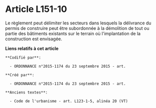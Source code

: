 # Article L151-10

Le règlement peut délimiter les secteurs dans lesquels la délivrance du permis de construire peut être subordonnée à la
démolition de tout ou partie des bâtiments existants sur le terrain où l'implantation de la construction est envisagée.

**Liens relatifs à cet article**

	**Codifié par**:

	  - ORDONNANCE n°2015-1174 du 23 septembre 2015 - art.

	**Créé par**:

	  - ORDONNANCE n°2015-1174 du 23 septembre 2015 - art.

	**Anciens textes**:

	  - Code de l'urbanisme - art. L123-1-5, alinéa 20 (VT)
